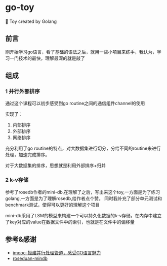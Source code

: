 # go-toy
🚀 Toy created by Golang

## 前言

刚开始学习go语言，看了基础的语法之后，就用一些小项目来练手，我认为，学习一门技术的最快，理解最深的就是敲了

## 组成

### 1 并行外部排序

通过这个课程可以初步感受到go routine之间的通信组件channel的使用

实现了：
1. 内部排序
2. 外部排序
3. 网络排序

充分利用了go routine的特点，对大数据集进行切分，分给不同的routine来进行处理，加速完成排序。

对于大数据集的排序，思想就是利用外部排序+归并

### 2 k-v存储

参考了rosedb作者的mini-db,在理解了之后，写出来这个toy,一方面是为了练习golang,一方面是为了理解rosedb,给作者点个赞。
同时我补充了部分单元测试和benchmark测试，使得可以更好的理解这个项目

mini-db采用了LSM的模型来构建一个可以持久化数据的k-v存储，在内存中建立了key对应的value在数据文件中的索引，也就是在文件中的偏移量


## 参考&感谢

- [imooc-搭建并行处理管道，感受GO语言魅力](https://www.imooc.com/learn/927)
- [roseduan-mindb](https://github.com/roseduan/minidb)